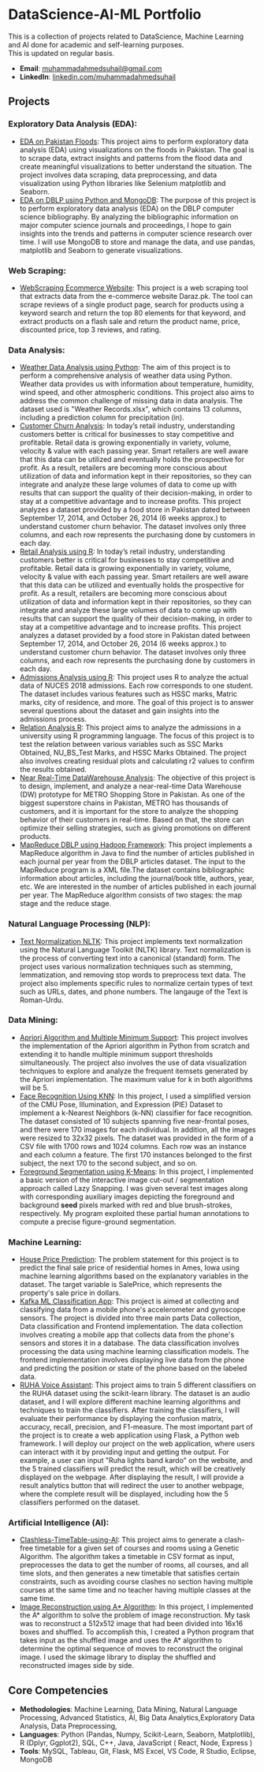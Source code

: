 # DataScience-AI-ML Portfolio
This is a collection of projects related to DataScience, Machine Learning and AI done for academic and self-learning purposes.
<br />
This is updated on regular basis.

- **Email**: [muhammadahmedsuhail@gmail.com](muhammadahmedsuhail@gmail.com)
- **LinkedIn**: [linkedin.com/muhammadahmedsuhail](https://www.linkedin.com/in/muhammad-ahmed-suhail/)

## Projects

### Exploratory Data Analysis (EDA):

- [EDA on Pakistan Floods](https://github.com/MuhammadAhmedSuhail/EDA-on-Pakistan-Floods):
This project aims to perform exploratory data analysis (EDA) using visualizations on the floods in Pakistan. The goal is to scrape data, extract insights and patterns from the flood data and create meaningful visualizations to better understand the situation. The project involves data scraping, data preprocessing, and data visualization using Python libraries like Selenium matplotlib and Seaborn.
- [EDA on DBLP using Python and MongoDB](https://github.com/MuhammadAhmedSuhail/EDA-on-DBLP-using-Python-MongoDB):
The purpose of this project is to perform exploratory data analysis (EDA) on the DBLP computer science bibliography. By analyzing the bibliographic information on major computer science journals and proceedings, I hope to gain insights into the trends and patterns in computer science research over time. I will use MongoDB to store and manage the data, and use pandas, matplotlib and Seaborn to generate visualizations.

### Web Scraping:
- [WebScraping Ecommerce Website](https://github.com/MuhammadAhmedSuhail/WebScraping-Ecommerce-Website):
This project is a web scraping tool that extracts data from the e-commerce website Daraz.pk. The tool can scrape reviews of a single product page, search for products using a keyword search and return the top 80 elements for that keyword, and extract products on a flash sale and return the product name, price, discounted price, top 3 reviews, and rating.

### Data Analysis:
- [Weather Data Analysis using Python](https://github.com/MuhammadAhmedSuhail/Weather-Data-Analysis-using-Python):
The aim of this project is to perform a comprehensive analysis of weather data using Python. Weather data provides us with information about temperature, humidity, wind speed, and other atmospheric conditions. This project also aims to address the common challenge of missing data in data analysis. The dataset used is "Weather Records.xlsx", which contains 13 columns, including a prediction column for precipitation (in).
- [Customer Churn Analysis](https://github.com/MuhammadAhmedSuhail/Churn-Analysis-using-R):
In today’s retail industry, understanding customers better is critical for businesses to stay competitive and profitable. Retail data is growing exponentially in variety, volume, velocity & value with each passing year. Smart retailers are well aware that this data can be utilized and eventually holds the prospective for profit. As a result, retailers are becoming more conscious about utilization of data and information kept in their repositories, so they can integrate and analyze these large volumes of data to come up with results that can support the quality of their decision-making, in order to stay at a competitive advantage and to increase profits. This project analyzes a dataset provided by a food store in Pakistan dated between September 17, 2014, and October 26, 2014 (6 weeks approx.) to understand customer churn behavior. The dataset involves only three columns, and each row represents the purchasing done by customers in each day.
- [Retail Analysis using R](https://github.com/MuhammadAhmedSuhail/Retail-Analysis-using-R):
In today’s retail industry, understanding customers better is critical for businesses to stay competitive and profitable. Retail data is growing exponentially in variety, volume, velocity & value with each passing year. Smart retailers are well aware that this data can be utilized and eventually holds the prospective for profit. As a result, retailers are becoming more conscious about utilization of data and information kept in their repositories, so they can integrate and analyze these large volumes of data to come up with results that can support the quality of their decision-making, in order to stay at a competitive advantage and to increase profits. This project analyzes a dataset provided by a food store in Pakistan dated between September 17, 2014, and October 26, 2014 (6 weeks approx.) to understand customer churn behavior. The dataset involves only three columns, and each row represents the purchasing done by customers in each day.
- [Admissions Analysis using R](https://github.com/MuhammadAhmedSuhail/Admissions-Analysis-using-R):
This project uses R to analyze the actual data of NUCES 2018 admissions. Each row corresponds to one student. The dataset includes various features such as HSSC marks, Matric marks, city of residence, and more. The goal of this project is to answer several questions about the dataset and gain insights into the admissions process.
- [Relation Analysis R](https://github.com/MuhammadAhmedSuhail/Relation-Analysis-R):
This project aims to analyze the admissions in a university using R programming language. The focus of this project is to test the relation between various variables such as SSC Marks Obtained, NU_BS_Test Marks, and HSSC Marks Obtained. The project also involves creating residual plots and calculating r2 values to confirm the results obtained.
- [Near Real-Time DataWarehouse Analysis](https://github.com/MuhammadAhmedSuhail/Near-Real-Time-DataWarehouse-Analysis):
The objective of this project is to design, implement, and analyze a near-real-time Data Warehouse (DW) prototype for METRO Shopping Store in Pakistan. As one of the biggest superstore chains in Pakistan, METRO has thousands of customers, and it is important for the store to analyze the shopping behavior of their customers in real-time. Based on that, the store can optimize their selling strategies, such as giving promotions on different products.
- [MapReduce DBLP using Hadoop Framework](https://github.com/MuhammadAhmedSuhail/MapReduce-Hadoop-DBLP):
This project implements a MapReduce algorithm in Java to find the number of articles published in each journal per year from the DBLP articles dataset. The input to the MapReduce program is a XML file.The dataset contains bibliographic information about articles, including the journal/book title, authors, year, etc. We are interested in the number of articles published in each journal per year. The MapReduce algorithm consists of two stages: the map stage and the reduce stage.

### Natural Language Processing (NLP):
- [Text Normalization NLTK](https://github.com/MuhammadAhmedSuhail/Text-Normalization-NLTK):
This project implements text normalization using the Natural Language Toolkit (NLTK) library. Text normalization is the process of converting text into a canonical (standard) form. The project uses various normalization techniques such as stemming, lemmatization, and removing stop words to preprocess text data. The project also implements specific rules to normalize certain types of text such as URLs, dates, and phone numbers. The langauge of the Text is Roman-Urdu.

### Data Mining:
- [Apriori Algorithm and Multiple Minimum Support](https://github.com/MuhammadAhmedSuhail/Apriori-Algorithm-and-Multiple-Support):
This project involves the implementation of the Apriori algorithm in Python from scratch and extending it to handle multiple minimum support thresholds simultaneously. The project also involves the use of data visualization techniques to explore and analyze the frequent itemsets generated by the Apriori implementation. The maximum value for k in both algorithms will be 5.
- [Face Recognition Using KNN](https://github.com/MuhammadAhmedSuhail/Face-Recognition-using-KNN):
In this project, I used a simplified version of the CMU Pose, Illumination, and Expression (PIE) Dataset to implement a k-Nearest Neighbors (k-NN) classifier for face recognition. The dataset consisted of 10 subjects spanning five near-frontal poses, and there were 170 images for each individual. In addition, all the images were resized to 32x32 pixels. The dataset was provided in the form of a CSV file with 1700 rows and 1024 columns. Each row was an instance and each column a feature. The first 170 instances belonged to the first subject, the next 170 to the second subject, and so on.
- [Foreground Segmentation using K-Means](https://github.com/MuhammadAhmedSuhail/Foreground-Segmentation-using-K-Means):
In this project, I implemented a basic version of the interactive image cut-out / segmentation approach called Lazy Snapping. I was given several test images along with corresponding auxiliary images depicting the foreground and background **seed** pixels marked with red and blue brush-strokes, respectively. My program exploited these partial human annotations to compute a precise figure-ground segmentation.

### Machine Learning:
- [House Price Prediction](https://github.com/MuhammadAhmedSuhail/House-Price-Prediction):
The problem statement for this project is to predict the final sale price of residential homes in Ames, Iowa using machine learning algorithms based on the explanatory variables in the dataset. The target variable is SalePrice, which represents the property's sale price in dollars.
- [Kafka ML Classification App](https://github.com/MuhammadAhmedSuhail/Kafka-ML_Classification-App):
This project is aimed at collecting and classifying data from a mobile phone's accelerometer and gyroscope sensors. The project is divided into three main parts Data collection, Data classification and Frontend implementation. The data collection involves creating a mobile app that collects data from the phone's sensors and stores it in a database. The data classification involves processing the data using machine learning classification models. The frontend implementation involves displaying live data from the phone and predicting the position or state of the phone based on the labeled data.
- [RUHA Voice Assistant](https://github.com/MuhammadAhmedSuhail/RUHA-Voice-Assistant):
This project aims to train 5 different classifiers on the RUHA dataset using the scikit-learn library. The dataset is an audio dataset, and I will explore different machine learning algorithms and techniques to train the classifiers. After training the classifiers, I will evaluate their performance by displaying the confusion matrix, accuracy, recall, precision, and F1-measure. The most important part of the project is to create a web application using Flask, a Python web framework. I will deploy our project on the web application, where users can interact with it by providing input and getting the output. For example, a user can input "Ruha lights band kardo" on the website, and the 5 trained classifiers will predict the result, which will be creatively displayed on the webpage. After displaying the result, I will provide a result analytics button that will redirect the user to another webpage, where the complete result will be displayed, including how the 5 classifiers performed on the dataset.

### Artificial Intelligence (AI):
- [Clashless-TimeTable-using-AI](https://github.com/MuhammadAhmedSuhail/Clashless-TimeTable-using-AI):
This project aims to generate a clash-free timetable for a given set of courses and rooms using a Genetic Algorithm. The algorithm takes a timetable in CSV format as input, preprocesses the data to get the number of rooms, all courses, and all time slots, and then generates a new timetable that satisfies certain constraints, such as avoiding course clashes no section having multiple courses at the same time and no teacher having multiple classes at the same time.
- [Image Reconstruction using A* Algorithm](https://github.com/MuhammadAhmedSuhail/Image-Reconstruction-using-AI):
In this project, I implemented the A* algorithm to solve the problem of image reconstruction. My task was to reconstruct a 512x512 image that had been divided into 16x16 boxes and shuffled. To accomplish this, I created a Python program that takes input as the shuffled image and uses the A* algorithm to determine the optimal sequence of moves to reconstruct the original image. I used the skimage library to display the shuffled and reconstructed images side by side.

## Core Competencies

- **Methodologies**: Machine Learning, Data Mining, Natural Language Processing, Advanced Statistics, AI, Big Data Analytics,Exploratory Data Analysis, Data Preprocessing,
- **Languages**: Python (Pandas, Numpy, Scikit-Learn, Seaborn, Matplotlib), R (Dplyr, Ggplot2), SQL, C++, Java, JavaScript ( React, Node, Express )
- **Tools**: MySQL, Tableau, Git, Flask, MS Excel, VS Code, R Studio, Eclipse, MongoDB
